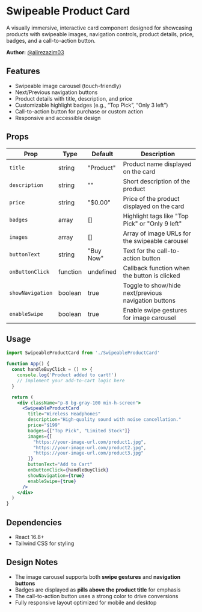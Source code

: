# Swipeable Product Card

A visually immersive, interactive card component designed for showcasing products with swipeable images, navigation controls, product details, price, badges, and a call-to-action button.

**Author:** [@alirezazim03](https://github.com/alirezazim03)

## Features

- Swipeable image carousel (touch-friendly)
- Next/Previous navigation buttons
- Product details with title, description, and price
- Customizable highlight badges (e.g., “Top Pick”, “Only 3 left”)
- Call-to-action button for purchase or custom action
- Responsive and accessible design

## Props

| Prop            | Type       | Default       | Description                                               |
| --------------- | ---------- | ------------- | --------------------------------------------------------- |
| `title`         | string     | "Product"     | Product name displayed on the card                        |
| `description`   | string     | ""            | Short description of the product                          |
| `price`         | string     | "$0.00"       | Price of the product displayed on the card                |
| `badges`        | array      | []            | Highlight tags like "Top Pick" or "Only 9 left"           |
| `images`        | array      | []            | Array of image URLs for the swipeable carousel            |
| `buttonText`    | string     | "Buy Now"     | Text for the call-to-action button                        |
| `onButtonClick` | function   | undefined     | Callback function when the button is clicked              |
| `showNavigation`| boolean    | true          | Toggle to show/hide next/previous navigation buttons      |
| `enableSwipe`   | boolean    | true          | Enable swipe gestures for image carousel                  |

## Usage

```jsx
import SwipeableProductCard from './SwipeableProductCard'

function App() {
  const handleBuyClick = () => {
    console.log('Product added to cart!')
    // Implement your add-to-cart logic here
  }

  return (
    <div className="p-8 bg-gray-100 min-h-screen">
      <SwipeableProductCard
        title="Wireless Headphones"
        description="High-quality sound with noise cancellation."
        price="$199"
        badges={["Top Pick", "Limited Stock"]}
        images={[
          "https://your-image-url.com/product1.jpg",
          "https://your-image-url.com/product2.jpg",
          "https://your-image-url.com/product3.jpg"
        ]}
        buttonText="Add to Cart"
        onButtonClick={handleBuyClick}
        showNavigation={true}
        enableSwipe={true}
      />
    </div>
  )
}
```

## Dependencies

- React 16.8+
- Tailwind CSS for styling

## Design Notes

- The image carousel supports both **swipe gestures** and **navigation buttons**  
- Badges are displayed as **pills above the product title** for emphasis  
- The call-to-action button uses a strong color to drive conversions  
- Fully responsive layout optimized for mobile and desktop  